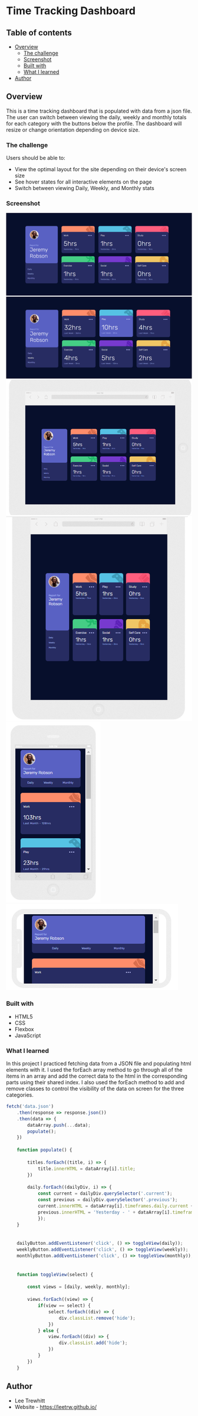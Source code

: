 # Time Tracking Dashboard

## Table of contents

- [Overview](#overview)
  - [The challenge](#the-challenge)
  - [Screenshot](#screenshot)
  - [Built with](#built-with)
  - [What I learned](#what-i-learned)
- [Author](#author)



## Overview

This is a time tracking dashboard that is populated with data from a json file.
The user can switch between viewing the daily, weekly and monthly totals for
each category with the buttons below the profile. The dashboard will resize or 
change orientation depending on device size.  


### The challenge

Users should be able to:

- View the optimal layout for the site depending on their device's screen size
- See hover states for all interactive elements on the page
- Switch between viewing Daily, Weekly, and Monthly stats


### Screenshot

![A raw view of the component.](images/screenshots/screenshot1.png) 
![Interactive elements active.](images/screenshots/screenshot2.png) 
![A raw portrait view on tablet.](images/screenshots/screenshot3.png) 
![A raw landscape view on tablet.](images/screenshots/screenshot4.png) 
![A raw portrait view on mobile.](images/screenshots/screenshot5.png) 
![A raw landscape view on mobile.](images/screenshots/screenshot6.png) 


### Built with

- HTML5
- CSS
- Flexbox
- JavaScript


### What I learned

In this project I practiced fetching data from a JSON file and populating 
html elements with it. I used the forEach array method to go through all of 
the items in an array and add the correct data to the html in the
corresponding parts using their shared index. I also used the forEach method
to add and remove classes to control the visibility of the data on screen for
the three categories. 

```js
fetch('data.json')
    .then(response => response.json())
    .then(data => {
        dataArray.push(...data);
        populate();
    })

    function populate() {
               
        titles.forEach((title, i) => {
            title.innerHTML = dataArray[i].title;
        })

        daily.forEach((dailyDiv, i) => {
            const current = dailyDiv.querySelector('.current');
            const previous = dailyDiv.querySelector('.previous');
            current.innerHTML = dataArray[i].timeframes.daily.current + 'hrs';
            previous.innerHTML = 'Yesterday - ' + dataArray[i].timeframes.daily.previous + 'hrs';
            });
    }


    dailyButton.addEventListener('click', () => toggleView(daily));
    weeklyButton.addEventListener('click', () => toggleView(weekly));
    monthlyButton.addEventListener('click', () => toggleView(monthly));


    function toggleView(select) {

        const views = [daily, weekly, monthly];
        
        views.forEach((view) => {
            if(view == select) {
                select.forEach((div) => {
                    div.classList.remove('hide');
                })
            } else {
                view.forEach((div) => {
                    div.classList.add('hide');
                })
            }
        })
    }
```

## Author
- Lee Trewhitt
- Website - https://leetrw.github.io/



